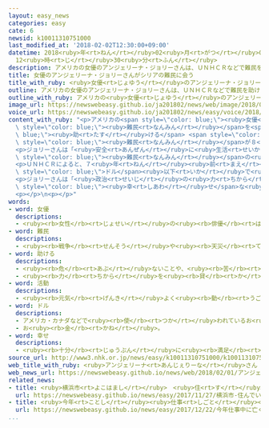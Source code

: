 ```yaml
---
layout: easy_news
categories: easy
cate: 6
newsid: k10011310751000
last_modified_at: '2018-02-02T12:30:00+09:00'
datetime: 2018<ruby>年<rt>ねん</rt></ruby>02<ruby>月<rt>がつ</rt></ruby>02<ruby>日<rt>にち</rt></ruby>
  12<ruby>時<rt>じ</rt></ruby>30<ruby>分<rt>ふん</rt></ruby>
description: アメリカの女優のアンジェリーナ・ジョリーさんは、ＵＮＨＣＲなどで難民を助ける活動をしています。
title: 女優のアンジェリーナ・ジョリーさんがシリアの難民に会う
title_with_ruby: <ruby>女優<rt>じょゆう</rt></ruby>のアンジェリーナ・ジョリーさんがシリアの<ruby>難民<rt>なんみん</rt></ruby>に<ruby>会<rt>あ</rt></ruby>う
outline: アメリカの女優のアンジェリーナ・ジョリーさんは、ＵＮＨＣＲなどで難民を助ける活動をしています。
outline_with_ruby: アメリカの<ruby>女優<rt>じょゆう</rt></ruby>のアンジェリーナ・ジョリーさんは、ＵＮＨＣＲなどで<ruby>難民<rt>なんみん</rt></ruby>を<ruby>助<rt>たす</rt></ruby>ける<ruby>活動<rt>かつどう</rt></ruby>をしています。
image_url: https://newswebeasy.github.io/ja201802/news/web/image/2018/02/01/K10011310751_1802010548_1802010549_01_03.jpg
voice_url: https://newswebeasy.github.io/ja201802/news/easy/voice/2018/02/02/k10011310751000.mp3
content_with_ruby: "<p>アメリカの<span style=\"color: blue;\"><ruby>女優<rt>じょゆう</rt></ruby></span>のアンジェリーナ・ジョリーさんは、ＵＮＨＣＲなどで<span\
  \ style=\"color: blue;\"><ruby>難民<rt>なんみん</rt></ruby></span>を<span style=\"color:\
  \ blue;\"><ruby>助<rt>たす</rt></ruby>ける</span> <span style=\"color: blue;\"><ruby>活動<rt>かつどう</rt></ruby></span>をしています。ジョリーさんは、シリアから<ruby>逃<rt>に</rt></ruby>げてきた<span\
  \ style=\"color: blue;\"><ruby>難民<rt>なんみん</rt></ruby></span>が８<ruby>万<rt>まん</rt></ruby>５０００<ruby>人<rt>にん</rt></ruby><ruby>以上<rt>いじょう</rt></ruby><ruby>生活<rt>せいかつ</rt></ruby>しているヨルダンの「<ruby>難民<rt>なんみん</rt></ruby>キャンプ」へ<ruby>行<rt>い</rt></ruby>きました。</p>\n\
  <p>ジョリーさんは「<ruby>安全<rt>あんぜん</rt></ruby>に<ruby>生活<rt>せいかつ</rt></ruby>して、<ruby>子<rt>こ</rt></ruby>どもたちが<ruby>勉強<rt>べんきょう</rt></ruby>できるようにしたい」という<span\
  \ style=\"color: blue;\"><ruby>難民<rt>なんみん</rt></ruby></span>の<ruby>話<rt>はなし</rt></ruby>を<ruby>聞<rt>き</rt></ruby>いたり、<ruby>数学<rt>すうがく</rt></ruby>や<ruby>英語<rt>えいご</rt></ruby>などを<ruby>勉強<rt>べんきょう</rt></ruby>している<ruby>女<rt>おんな</rt></ruby>の<ruby>子<rt>こ</rt></ruby>たちと<ruby>話<rt>はな</rt></ruby>したりしました。</p>\n\
  <p>ＵＮＨＣＲによると、７<ruby>年<rt>ねん</rt></ruby><ruby>前<rt>まえ</rt></ruby>から<ruby>戦争<rt>せんそう</rt></ruby>が<ruby>続<rt>つづ</rt></ruby>いているシリアでは１１００<ruby>万<rt>まん</rt></ruby><ruby>人<rt>にん</rt></ruby><ruby>以上<rt>いじょう</rt></ruby>が<ruby>家<rt>いえ</rt></ruby>を<ruby>出<rt>で</rt></ruby>て<ruby>逃<rt>に</rt></ruby>げています。シリアで<ruby>生活<rt>せいかつ</rt></ruby>している<ruby>人<rt>ひと</rt></ruby>は６００<ruby>万<rt>まん</rt></ruby><ruby>人<rt>にん</rt></ruby>、シリア<ruby>以外<rt>いがい</rt></ruby>の<ruby>国<rt>くに</rt></ruby>で<ruby>生活<rt>せいかつ</rt></ruby>している<ruby>人<rt>ひと</rt></ruby>は５４８<ruby>万<rt>まん</rt></ruby><ruby>人<rt>にん</rt></ruby>です。<ruby>多<rt>おお</rt></ruby>くの<ruby>人<rt>ひと</rt></ruby>が１<ruby>日<rt>にち</rt></ruby>３<span\
  \ style=\"color: blue;\">ドル</span><ruby>以下<rt>いか</rt></ruby>で<ruby>生活<rt>せいかつ</rt></ruby>しています。</p>\n\
  <p>ジョリーさんは「<ruby>政治<rt>せいじ</rt></ruby>の<ruby>力<rt>ちから</rt></ruby>でシリアの<ruby>人<rt>ひと</rt></ruby>たちが<span\
  \ style=\"color: blue;\"><ruby>幸<rt>しあわ</rt></ruby>せ</span>な<ruby>生活<rt>せいかつ</rt></ruby>に<ruby>戻<rt>もど</rt></ruby>ることができるように、<ruby>世界<rt>せかい</rt></ruby>の<ruby>国<rt>くに</rt></ruby>が<ruby>考<rt>かんが</rt></ruby>えなければなりません」と<ruby>言<rt>い</rt></ruby>いました。</p>\n\
  <p></p>\n<p></p>"
words:
- word: 女優
  descriptions:
  - <ruby><rb>女性</rb><rt>じょせい</rt></ruby>の<ruby><rb>俳優</rb><rt>はいゆう</rt></ruby>。
- word: 難民
  descriptions:
  - <ruby><rb>戦争</rb><rt>せんそう</rt></ruby>や<ruby><rb>天災</rb><rt>てんさい</rt></ruby>のために、<ruby><rb>家</rb><rt>いえ</rt></ruby>を<ruby><rb>失</rb><rt>うしな</rt></ruby>い、よその<ruby><rb>土地</rb><rt>とち</rt></ruby>へにげてきた<ruby><rb>人々</rb><rt>ひとびと</rt></ruby>。
- word: 助ける
  descriptions:
  - <ruby><rb>危</rb><rt>あぶ</rt></ruby>ないことや、<ruby><rb>苦</rb><rt>くる</rt></ruby>しいことから、<ruby><rb>救</rb><rt>すく</rt></ruby>う。
  - <ruby><rb>力</rb><rt>ちから</rt></ruby>を<ruby><rb>貸</rb><rt>か</rt></ruby>す。<ruby><rb>手伝</rb><rt>てつだ</rt></ruby>う。
- word: 活動
  descriptions:
  - <ruby><rb>元気</rb><rt>げんき</rt></ruby>よく<ruby><rb>動</rb><rt>うご</rt></ruby>いたり、<ruby><rb>働</rb><rt>はたら</rt></ruby>いたりすること。
- word: ドル
  descriptions:
  - アメリカ・カナダなどで<ruby><rb>使</rb><rt>つか</rt></ruby>われているお<ruby><rb>金</rb><rt>かね</rt></ruby>の<ruby><rb>単位</rb><rt>たんい</rt></ruby>。<ruby><rb>１</rb><rt>いち</rt></ruby>ドルは１００セント。
  - お<ruby><rb>金</rb><rt>かね</rt></ruby>。
- word: 幸せ
  descriptions:
  - <ruby><rb>十分</rb><rt>じゅうぶん</rt></ruby>に<ruby><rb>満足</rb><rt>まんぞく</rt></ruby>している<ruby><rb>状態</rb><rt>じょうたい</rt></ruby>。<ruby><rb>幸福</rb><rt>こうふく</rt></ruby>。
source_url: http://www3.nhk.or.jp/news/easy/k10011310751000/k10011310751000.html
web_title_with_ruby: <ruby>アンジェリーナ<rt>あんじぇりーな</rt></ruby>さん <ruby>シリア<rt>しりあ</rt></ruby><ruby>問題<rt>もんだい</rt></ruby>「<ruby>国際<rt>こくさい</rt></ruby><ruby>社会<rt>しゃかい</rt></ruby>が<ruby>解決<rt>かいけつ</rt></ruby><ruby>模索<rt>もさく</rt></ruby>を」
web_news_url: https://newswebeasy.github.io/news/web/2018/02/01/アンジェリーナさん-シリア問題国際社会が解決模索を
related_news:
- title: <ruby>横浜市<rt>よこはまし</rt></ruby>　<ruby>住<rt>す</rt></ruby>んでいる<ruby>人<rt>ひと</rt></ruby>の<ruby>生活<rt>せいかつ</rt></ruby>をＡＩで<ruby>手伝<rt>てつだ</rt></ruby>うマンション
  url: https://newswebeasy.github.io/news/easy/2017/11/27/横浜市-住んでいる人の生活をAIで手伝うマンション
- title: <ruby>今年<rt>ことし</rt></ruby><ruby>仕事<rt>しごと</rt></ruby><ruby>中<rt>ちゅう</rt></ruby>に<ruby>亡<rt>な</rt></ruby>くなった<ruby>記者<rt>きしゃ</rt></ruby>は<ruby>世界<rt>せかい</rt></ruby>で５０<ruby>人<rt>にん</rt></ruby>
  url: https://newswebeasy.github.io/news/easy/2017/12/22/今年仕事中に亡くなった記者は世界で50人
...
```

